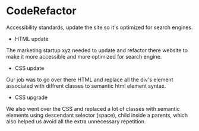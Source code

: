 # CodeRefactor
Accessibility standards, update the site so it's optimized for search engines.

* HTML update

The marketing startup xyz needed to update and refactor there website to make it more accessible and more optimized for search engine.

* CSS update

Our job was to go over there HTML and replace all the div's element associated with diffrent classes to semantic html element syntax.

* CSS upgrade 

We also went over the CSS and replaced a lot of classes with semantic elements using descendant selector (space), child inside a parents, which also helped us avoid all the extra unnecessary repetition.


